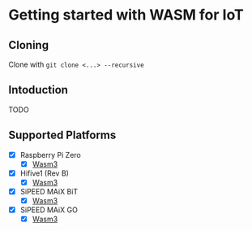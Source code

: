 # Getting started with WASM for IoT

## Cloning

Clone with `git clone <...> --recursive`

## Intoduction

TODO

## Supported Platforms

- [x] Raspberry Pi Zero
  - [x] [Wasm3](./targets/arm-none-eabi/raspberry-pi-0/wasm3-embench/)
- [x] Hifive1 (Rev B)
  - [x] [Wasm3](./targets/riscv32-unknown-none/hifive1/generic-wasm3/)
- [x] SiPEED MAiX BiT
  - [x] [Wasm3](./targets/riscv64-unknown-none/sipeed/maix-bit/wasm3-embench/)
- [x] SiPEED MAiX GO
  - [x] [Wasm3](./targets/riscv64-unknown-none/sipeed/maix-go/wasm3-embench/)